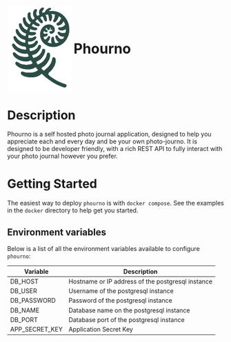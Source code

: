 


<p style="align:center">
<img src="./frontend/src/assets/images/logo.png" style="width:150px; vertical-align: middle;" ></img>
<span style="font-size: 2rem; font-weight: bold; vertical-align: middle;">Phourno</span>
</p>

# Description

Phourno is a self hosted photo journal application, designed to help you appreciate each and every day and be your own photo-journo. It is designed to be developer friendly, with a rich REST API to fully interact with your photo journal however you prefer.

# Getting Started

The easiest way to deploy `phourno` is with `docker compose`. See the examples in the `docker` directory to help get you started.

## Environment variables

Below is a list of all the environment variables available to configure `phourno`:

| Variable | Description |
| -- | -- |
| DB_HOST | Hostname or IP address of the postgresql instance |
| DB_USER | Username of the postgresql instance |
| DB_PASSWORD | Password of the postgresql instance |
| DB_NAME | Database name on the postgresql instance |
| DB_PORT | Database port of the postgresql instance |
| APP_SECRET_KEY | Application Secret Key |


